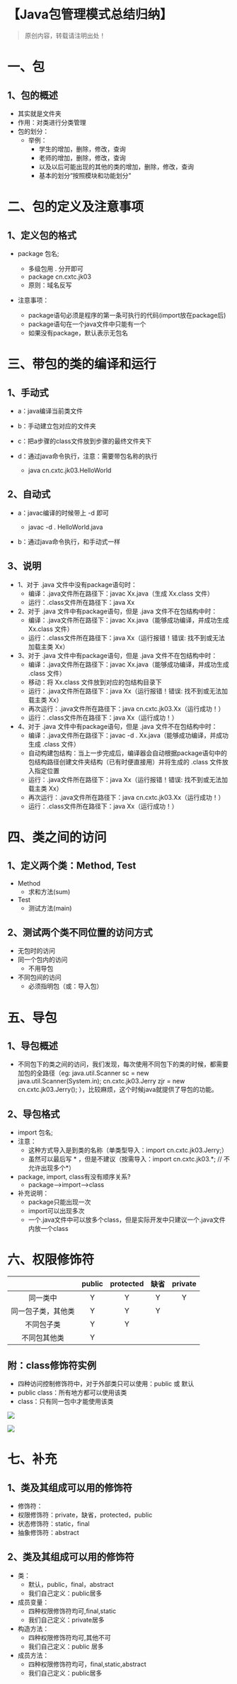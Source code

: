 # 【Java包管理模式总结归纳】

> 原创内容，转载请注明出处！


# 一、包

## 1、包的概述

- 其实就是文件夹
- 作用：对类进行分类管理
- 包的划分：
  - 举例：
    - 学生的增加，删除，修改，查询
    - 老师的增加，删除，修改，查询
    - 以及以后可能出现的其他的类的增加，删除，修改，查询
    - 基本的划分“按照模块和功能划分”


# 二、包的定义及注意事项

## 1、定义包的格式

- package 包名;

  
  - 多级包用 . 分开即可
  - package cn.cxtc.jk03
  - 原则：域名反写
  
- 注意事项：
  - package语句必须是程序的第一条可执行的代码(import放在package后)
  - package语句在一个java文件中只能有一个
  - 如果没有package，默认表示无包名

# 三、带包的类的编译和运行

## 1、手动式

- a：java编译当前类文件
- b：手动建立包对应的文件夹
- c：把a步骤的class文件放到步骤的最终文件夹下
- d：通过java命令执行，注意：需要带包名称的执行
  
  - java cn.cxtc.jk03.HelloWorld

## 2、自动式

- a：javac编译的时候带上 -d 即可
  
  - javac -d . HelloWorld.java
  
- b：通过java命令执行，和手动式一样

## 3、说明

- 1、对于 .java 文件中没有package语句时：
  - 编译：.java文件所在路径下：javac Xx.java（生成 Xx.class 文件）
  - 运行：.class文件所在路径下：java Xx
- 2、对于 .java 文件中有package语句，但是 .java 文件不在包结构中时：
  - 编译：.java文件所在路径下：javac Xx.java（能够成功编译，并成功生成 Xx.class 文件）
  - 运行：.class文件所在路径下：java Xx（运行报错！错误: 找不到或无法加载主类 Xx）
- 3、对于 .java 文件中有package语句，但是 .java 文件不在包结构中时：
  - 编译：.java文件所在路径下：javac Xx.java（能够成功编译，并成功生成 .class 文件）
  - 移动：将 Xx.class 文件放到对应的包结构目录下
  - 运行：.java文件所在路径下：java Xx（运行报错！错误: 找不到或无法加载主类 Xx）
  - 再次运行：.java文件所在路径下：java cn.cxtc.jk03.Xx（运行成功！）
  - 运行：.class文件所在路径下：java Xx（运行成功！）
- 4、对于 .java 文件中有package语句，但是 .java 文件不在包结构中时：
  - 编译：.java文件所在路径下：javac -d . Xx.java（能够成功编译，并成功生成 .class 文件）
  - 自动构建包结构：当上一步完成后，编译器会自动根据package语句中的包结构路径创建文件夹结构（已有时便直接用）并将生成的 .class 文件放入指定位置
  - 运行：.java文件所在路径下：java Xx（运行报错！错误: 找不到或无法加载主类 Xx）
  - 再次运行：.java文件所在路径下：java cn.cxtc.jk03.Xx（运行成功！）
  - 运行：.class文件所在路径下：java Xx（运行成功！）

# 四、类之间的访问

## 1、定义两个类：Method, Test

- Method
  - 求和方法(sum)
- Test
  - 测试方法(main)

## 2、测试两个类不同位置的访问方式

- 无包时的访问
- 同一个包内的访问
  - 不用导包
- 不同包间的访问
  - 必须指明包（或：导入包）

# 五、导包

## 1、导包概述

- 不同包下的类之间的访问，我们发现，每次使用不同包下的类的时候，都需要加包的全路径（eg: java.util.Scanner sc = new java.util.Scanner(System.in);    cn.cxtc.jk03.Jerry zjr = new cn.cxtc.jk03.Jerry(); ），比较麻烦，这个时候java就提供了导包的功能。

## 2、导包格式

- import 包名;
- 注意：
  - 这种方式导入是到类的名称（单类型导入：import cn.cxtc.jk03.Jerry;）
  - 虽然可以最后写 * ，但是不建议（按需导入：import cn.cxtc.jk03.\*;     // 不允许出现多个*）   
- package, import, class有没有顺序关系?
  - package——>import——>class
- 补充说明：
  - package只能出现一次
  - import可以出现多次
  - 一个.java文件中可以放多个class，但是实际开发中只建议一个.java文件内放一个class

# 六、权限修饰符

|                    | public | protected | 缺省 | private |
| :----------------: | :----: | :-------: | :--: | :-----: |
|      同一类中      |   Y    |     Y     |  Y   |    Y    |
| 同一包子类，其他类 |   Y    |     Y     |  Y   |         |
|     不同包子类     |   Y    |     Y     |      |         |
|    不同包其他类    |   Y    |           |      |         |


## 附：class修饰符实例

- 四种访问控制修饰符中，对于外部类只可以使用：public 或 默认
- public class：所有地方都可以使用该类
- class：只有同一包中才能使用该类

![](https://img-blog.csdnimg.cn/20201231105814328.png)

![](https://img-blog.csdnimg.cn/20201231105814314.png)

# 七、补充

## 1、类及其组成可以用的修饰符

- 修饰符：
- 权限修饰符：private，缺省，protected，public
- 状态修饰符：static，final
- 抽象修饰符：abstract

## 2、类及其组成可以用的修饰符

- 类：
   - 默认，public，final，abstract
   - 我们自己定义：public居多
- 成员变量：
   - 四种权限修饰符均可,final,static
   - 我们自己定义：private居多
- 构造方法：
   - 四种权限修饰符均可,其他不可
   - 我们自己定义：public 居多
- 成员方法：
   - 四种权限修饰符均可，final,static,abstract
   - 我们自己定义：public居多

